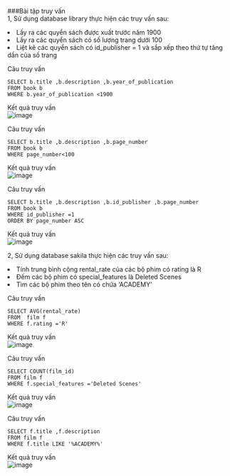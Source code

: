 ###Bài tập truy vấn  
1, Sử dụng database library thực hiện các truy vấn sau:  
<li>Lấy ra các quyển sách được xuất trước năm 1900</li>  
<li>Lấy ra các quyển sách có số lượng trang dưới 100</li>  
<li>Liệt kê các quyển sách có id_publisher = 1 và sắp xếp theo thứ tự tăng dần của số trang</li>  

Câu truy vấn  
```roomsql
SELECT b.title ,b.description ,b.year_of_publication 
FROM book b 
WHERE b.year_of_publication <1900
```  
Kết quả truy vấn  
![image](https://user-images.githubusercontent.com/95077178/155403304-57e0a532-51b4-4366-af48-578428563342.png)

Câu truy vấn  
```roomsql
SELECT b.title ,b.description ,b.page_number 
FROM book b 
WHERE page_number<100
```  
Kết quả truy vấn  
![image](https://user-images.githubusercontent.com/95077178/155403771-858db75d-4375-413c-a27a-8485900ff419.png)

Câu truy vấn  
```roomsql
SELECT b.title ,b.description ,b.id_publisher ,b.page_number 
FROM book b 
WHERE id_publisher =1
ORDER BY page_number ASC
```  
Kết quả truy vấn  
![image](https://user-images.githubusercontent.com/95077178/155404842-ecf81005-c6d5-42b8-89af-8b0f3c251023.png)  

2, Sử dụng database sakila thực hiện các truy vấn sau:  
<li>Tính trung bình cộng rental_rate của các bộ phim có rating là R</li>  
<li>Đếm các bộ phim có special_features là Deleted Scenes</li>  
<li>Tìm các bộ phim theo tên có chứa ‘ACADEMY’</li>  

Câu truy vấn  
```roomsql
SELECT AVG(rental_rate)
FROM  film f 
WHERE f.rating ='R'
```
Kết quả truy vấn  
![image](https://user-images.githubusercontent.com/95077178/155410600-5ece4cf3-939d-43cc-999c-72131f5a13d9.png)  

Câu truy vấn  
```roomsql
SELECT COUNT(film_id)
FROM film f 
WHERE f.special_features ='Deleted Scenes'
```   
Kết quả truy vấn  
![image](https://user-images.githubusercontent.com/95077178/155411551-b8df0981-9d52-4ca3-aafd-a56ea9df9997.png)  

Câu truy vấn  
```roomsql
SELECT f.title ,f.description 
FROM film f 
WHERE f.title LIKE '%ACADEMY%'
```  
Kết quả truy vấn  
![image](https://user-images.githubusercontent.com/95077178/155412099-2b50006f-ae1f-43e7-9adc-09141eb0d5c8.png)

